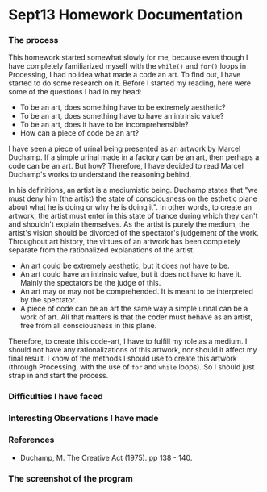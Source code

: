 # Sept13 Homework Documentation

### The process

This homework started somewhat slowly for me, because even though I have completely familiarized myself with the `while()` and `for()` loops in Processing, I had no idea what made a code an art. To find out, I have started to do some research on it. Before I started my reading, here were some of the questions I had in my head:
  - To be an art, does something have to be extremely aesthetic?
  - To be an art, does something have to have an intrinsic value?
  - To be an art, does it have to be incomprehensible?
  - How can a piece of code be an art?

I have seen a piece of urinal being presented as an artwork by Marcel Duchamp. If a simple urinal made in a factory can be an art, then perhaps a code can be an art. But how? Therefore, I have decided to read Marcel Duchamp's works to understand the reasoning behind. 

In his definitions, an artist is a mediumistic being. Duchamp states that "we must deny him (the artist) the state of consciousness on the esthetic plane about what he is doing or why he is doing it". In other words, to create an artwork, the artist must enter in this state of trance during which they can't and shouldn't explain themselves. As the artist is purely the medium, the artist's vision should be divorced of the spectator's judgement of the work. Throughout art history, the virtues of an artwork has been completely separate from the rationalized explanations of the artist. 

- An art could be extremely aesthetic, but it does not have to be. 
- An art could have an intrinsic value, but it does not have to have it. Mainly the spectators be the judge of this. 
- An art may or may not be comprehended. It is meant to be interpreted by the spectator. 
- A piece of code can be an art the same way a simple urinal can be a work of art. All that matters is that the coder must behave as an artist, free from all consciousness in this plane.  

Therefore, to create this code-art, I have to fulfill my role as a medium. I should not have any rationalizations of this artwork, nor should it affect my final result. I know of the methods I should use to create this artwork (through Processing, with the use of `for` and `while` loops). So I should just strap in and start the process.  

### Difficulties I have faced

### Interesting Observations I have made


### References

- Duchamp, M. The Creative Act (1975). pp 138 - 140. 

### The screenshot of the program 


